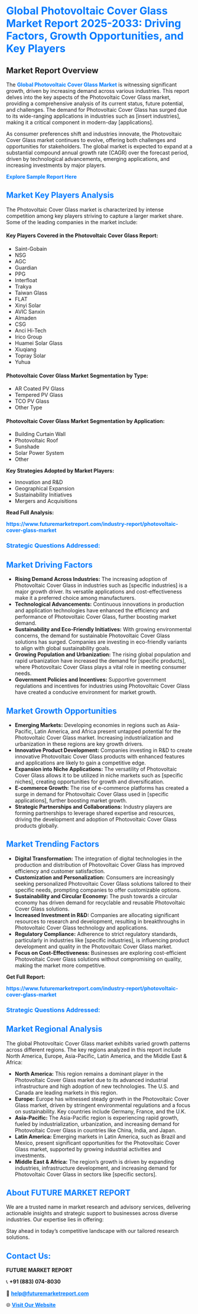 <h1 style="color: #007BFF;">Global Photovoltaic Cover Glass Market Report 2025-2033: Driving Factors, Growth Opportunities, and Key Players</h1>

<section id="overview">
<h2>Market Report Overview</h2>
<p>The <a href="https://www.futuremarketreport.com/industry-report/photovoltaic-cover-glass-market" style="color: #007BFF; text-decoration: none;"><strong>Global Photovoltaic Cover Glass Market</strong></a> is witnessing significant growth, driven by increasing demand across various industries. This report delves into the key aspects of the Photovoltaic Cover Glass market, providing a comprehensive analysis of its current status, future potential, and challenges. The demand for Photovoltaic Cover Glass has surged due to its wide-ranging applications in industries such as [insert industries], making it a critical component in modern-day [applications].</p>
<p>As consumer preferences shift and industries innovate, the Photovoltaic Cover Glass market continues to evolve, offering both challenges and opportunities for stakeholders. The global market is expected to expand at a substantial compound annual growth rate (CAGR) over the forecast period, driven by technological advancements, emerging applications, and increasing investments by major players.</p>
</section>

<section id="overview">
<p><a href="https://www.futuremarketreport.com/request-sample/reportId=83676" style="color: #007BFF; text-decoration: none;"><strong>Explore Sample Report Here</strong></a></p>
</section>

<section id="key-players">
<h2 style="color: #007BFF;">Market Key Players Analysis</h2>
<p>The Photovoltaic Cover Glass market is characterized by intense competition among key players striving to capture a larger market share. Some of the leading companies in the market include:</p>
<h4>Key Players Covered in the Photovoltaic Cover Glass Report:</h4>
<ul><li>Saint-Gobain</li><li>NSG</li><li>AGC</li><li>Guardian</li><li>PPG</li><li>Interfloat</li><li>Trakya</li><li>Taiwan Glass</li><li>FLAT</li><li>Xinyi Solar</li><li>AVIC Sanxin</li><li>Almaden</li><li>CSG</li><li>Anci Hi-Tech</li><li>Irico Group</li><li>Huamei Solar Glass</li><li>Xiuqiang</li><li>Topray Solar</li><li>Yuhua</li></ul>
<h4>Photovoltaic Cover Glass Market Segmentation by Type:</h4>
<ul><li>AR Coated PV Glass</li><li>Tempered PV Glass</li><li>TCO PV Glass</li><li>Other Type</li></ul>

<h4>Photovoltaic Cover Glass Market Segmentation by Application:</h4>
<ul><li>Building Curtain Wall</li><li>Photovoltaic Roof</li><li>Sunshade</li><li>Solar Power System</li><li>Other</li></ul>
<p><strong>Key Strategies Adopted by Market Players:</strong></p>
<ul>
<li>Innovation and R&D</li>
<li>Geographical Expansion</li>
<li>Sustainability Initiatives</li>
<li>Mergers and Acquisitions</li>
</ul>
</section>

<section>
<p><strong>Read Full Analysis: </strong></p><a href="https://www.futuremarketreport.com/industry-report/photovoltaic-cover-glass-market" style="color: #007BFF; text-decoration: none;"><strong>https://www.futuremarketreport.com/industry-report/photovoltaic-cover-glass-market</strong></a>
<h3 style="color: #007BFF;">Strategic Questions Addressed:</h3>
</section>

<section id="driving-factors">
<h2 style="color: #007BFF;">Market Driving Factors</h2>
<ul>
<li><strong>Rising Demand Across Industries:</strong> The increasing adoption of Photovoltaic Cover Glass in industries such as [specific industries] is a major growth driver. Its versatile applications and cost-effectiveness make it a preferred choice among manufacturers.</li>
<li><strong>Technological Advancements:</strong> Continuous innovations in production and application technologies have enhanced the efficiency and performance of Photovoltaic Cover Glass, further boosting market demand.</li>
<li><strong>Sustainability and Eco-Friendly Initiatives:</strong> With growing environmental concerns, the demand for sustainable Photovoltaic Cover Glass solutions has surged. Companies are investing in eco-friendly variants to align with global sustainability goals.</li>
<li><strong>Growing Population and Urbanization:</strong> The rising global population and rapid urbanization have increased the demand for [specific products], where Photovoltaic Cover Glass plays a vital role in meeting consumer needs.</li>
<li><strong>Government Policies and Incentives:</strong> Supportive government regulations and incentives for industries using Photovoltaic Cover Glass have created a conducive environment for market growth.</li>
</ul>
</section>

<section id="growth-opportunities">
<h2 style="color: #007BFF;">Market Growth Opportunities</h2>
<ul>
<li><strong>Emerging Markets:</strong> Developing economies in regions such as Asia-Pacific, Latin America, and Africa present untapped potential for the Photovoltaic Cover Glass market. Increasing industrialization and urbanization in these regions are key growth drivers.</li>
<li><strong>Innovative Product Development:</strong> Companies investing in R&D to create innovative Photovoltaic Cover Glass products with enhanced features and applications are likely to gain a competitive edge.</li>
<li><strong>Expansion into Niche Applications:</strong> The versatility of Photovoltaic Cover Glass allows it to be utilized in niche markets such as [specific niches], creating opportunities for growth and diversification.</li>
<li><strong>E-commerce Growth:</strong> The rise of e-commerce platforms has created a surge in demand for Photovoltaic Cover Glass used in [specific applications], further boosting market growth.</li>
<li><strong>Strategic Partnerships and Collaborations:</strong> Industry players are forming partnerships to leverage shared expertise and resources, driving the development and adoption of Photovoltaic Cover Glass products globally.</li>
</ul>
</section>

<section id="trending-factors">
<h2 style="color: #007BFF;">Market Trending Factors</h2>
<ul>
<li><strong>Digital Transformation:</strong> The integration of digital technologies in the production and distribution of Photovoltaic Cover Glass has improved efficiency and customer satisfaction.</li>
<li><strong>Customization and Personalization:</strong> Consumers are increasingly seeking personalized Photovoltaic Cover Glass solutions tailored to their specific needs, prompting companies to offer customizable options.</li>
<li><strong>Sustainability and Circular Economy:</strong> The push towards a circular economy has driven demand for recyclable and reusable Photovoltaic Cover Glass solutions.</li>
<li><strong>Increased Investment in R&D:</strong> Companies are allocating significant resources to research and development, resulting in breakthroughs in Photovoltaic Cover Glass technology and applications.</li>
<li><strong>Regulatory Compliance:</strong> Adherence to strict regulatory standards, particularly in industries like [specific industries], is influencing product development and quality in the Photovoltaic Cover Glass market.</li>
<li><strong>Focus on Cost-Effectiveness:</strong> Businesses are exploring cost-efficient Photovoltaic Cover Glass solutions without compromising on quality, making the market more competitive.</li>
</ul>
</section>

<section>
<p><strong>Get Full Report: </strong></p><a href="https://www.futuremarketreport.com/industry-report/photovoltaic-cover-glass-market" style="color: #007BFF; text-decoration: none;"><strong>https://www.futuremarketreport.com/industry-report/photovoltaic-cover-glass-market</strong></a>
<h3 style="color: #007BFF;">Strategic Questions Addressed:</h3>
</section>


<section id="regional-analysis">
<h2 style="color: #007BFF;">Market Regional Analysis</h2>
<p>The global Photovoltaic Cover Glass market exhibits varied growth patterns across different regions. The key regions analyzed in this report include North America, Europe, Asia-Pacific, Latin America, and the Middle East & Africa:</p>
<ul>
<li><strong>North America:</strong> This region remains a dominant player in the Photovoltaic Cover Glass market due to its advanced industrial infrastructure and high adoption of new technologies. The U.S. and Canada are leading markets in this region.</li>
<li><strong>Europe:</strong> Europe has witnessed steady growth in the Photovoltaic Cover Glass market, driven by stringent environmental regulations and a focus on sustainability. Key countries include Germany, France, and the U.K.</li>
<li><strong>Asia-Pacific:</strong> The Asia-Pacific region is experiencing rapid growth, fueled by industrialization, urbanization, and increasing demand for Photovoltaic Cover Glass in countries like China, India, and Japan.</li>
<li><strong>Latin America:</strong> Emerging markets in Latin America, such as Brazil and Mexico, present significant opportunities for the Photovoltaic Cover Glass market, supported by growing industrial activities and investments.</li>
<li><strong>Middle East & Africa:</strong> The region’s growth is driven by expanding industries, infrastructure development, and increasing demand for Photovoltaic Cover Glass in sectors like [specific sectors].</li>
</ul>
</section>

<footer>
<h2 style="color: #007BFF;">About FUTURE MARKET REPORT</h2>
<p>We are a trusted name in market research and advisory services, delivering actionable insights and strategic support to businesses across diverse industries. Our expertise lies in offering:</p>

<p>Stay ahead in today’s competitive landscape with our tailored research solutions.</p>

<h2 style="color: #007BFF;">Contact Us:</h2>
<p><strong>FUTURE MARKET REPORT</strong></p>
<p>📞 <strong>+91 (883) 074-8030</strong></p>
<p>📧 <strong><a href="mailto:help@futuremarketreport.com" style="color: #007BFF;">help@futuremarketreport.com</a></strong></p>
<p>🌐 <strong><a href="https://www.futuremarketreport.com/" style="color: #007BFF;">Visit Our Website</a></strong></p>
</footer>